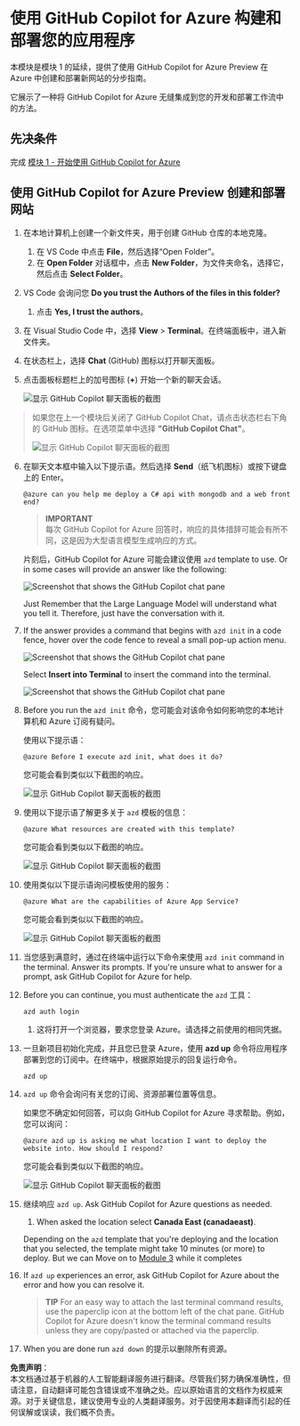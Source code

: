 # 使用 GitHub Copilot for Azure 构建和部署您的应用程序

本模块是模块 1 的延续，提供了使用 GitHub Copilot for Azure Preview 在 Azure 中创建和部署新网站的分步指南。

它展示了一种将 GitHub Copilot for Azure 无缝集成到您的开发和部署工作流中的方法。

## 先决条件

完成 [模块 1 - 开始使用 GitHub Copilot for Azure](./01-Getting-Started-with-GitHub-Copilot-for-Azure.md)

## 使用 GitHub Copilot for Azure Preview 创建和部署网站

1. 在本地计算机上创建一个新文件夹，用于创建 GitHub 仓库的本地克隆。
    1. 在 VS Code 中点击 **File**，然后选择“Open Folder”。
    1. 在 **Open Folder** 对话框中，点击 **New Folder**，为文件夹命名，选择它，然后点击 **Select Folder**。

1. VS Code 会询问您 **Do you trust the Authors of the files in this folder?**
    1. 点击 **Yes, I trust the authors**。

1. 在 Visual Studio Code 中，选择 **View** > **Terminal**。在终端面板中，进入新文件夹。

1. 在状态栏上，选择 **Chat** (GitHub) 图标以打开聊天面板。

1. 点击面板标题栏上的加号图标 (**+**) 开始一个新的聊天会话。

   ![显示 GitHub Copilot 聊天面板的截图](../../../06-Using-GitHub-Copilot-for-Azure-to-Deploy-to-Cloud/images/mod2-CopilotChat.png "开始一个新的聊天会话")

> 如果您在上一个模块后关闭了 GitHub Copilot Chat，请点击状态栏右下角的 GitHub 图标。在选项菜单中选择 **"GitHub Copilot Chat"**。
>
> ![显示 GitHub Copilot 聊天面板的截图](../../../06-Using-GitHub-Copilot-for-Azure-to-Deploy-to-Cloud/images/mod2-CopilotChat-2.png "开始一个新的聊天会话")

6. 在聊天文本框中输入以下提示语。然后选择 **Send**（纸飞机图标）或按下键盘上的 Enter。

   ```prompt
   @azure can you help me deploy a C# api with mongodb and a web front end?
   ```

    > **IMPORTANT**  
    每次 GitHub Copilot for Azure 回答时，响应的具体措辞可能会有所不同，这是因为大型语言模型生成响应的方式。

   片刻后，GitHub Copilot for Azure 可能会建议使用 `azd` template to use.  Or in some cases will provide an answer like the following:

    ![Screenshot that shows the GitHub Copilot chat pane](../../../06-Using-GitHub-Copilot-for-Azure-to-Deploy-to-Cloud/images/mod2-CopilotChat-3.png "Screenshot that shows a response from GitHub Copilot for Azure with instructions for using a template to create a website in Azure.")

    Just Remember that the Large Language Model will understand what you tell it.  Therefore, just have the conversation with it.

1. If the answer provides a command that begins with `azd init` in a code fence, hover over the code fence to reveal a small pop-up action menu.

    ![Screenshot that shows the GitHub Copilot chat pane](../../../06-Using-GitHub-Copilot-for-Azure-to-Deploy-to-Cloud/images/mod2-CopilotChat-4.png "Screenshot that shows a pop-up menu with an option to insert a code-fenced command into the Visual Studio Code terminal.")

    Select **Insert into Terminal** to insert the command into the terminal.

    ![Screenshot that shows the GitHub Copilot chat pane](../../../06-Using-GitHub-Copilot-for-Azure-to-Deploy-to-Cloud/images/mod2-CopilotChat-5.png "Screenshot that shows the Visual Studio Code terminal after insertion of a code-fenced command.")

1. Before you run the `azd init` 命令，您可能会对该命令如何影响您的本地计算机和 Azure 订阅有疑问。

   使用以下提示语：

   ```prompt
   @azure Before I execute azd init, what does it do?
   ```

   您可能会看到类似以下截图的响应。

   ![显示 GitHub Copilot 聊天面板的截图](../../../06-Using-GitHub-Copilot-for-Azure-to-Deploy-to-Cloud/images/mod2-CopilotChat-6.png "显示 GitHub Copilot for Azure 对初始化命令作用的解释的响应截图")

1. 使用以下提示语了解更多关于 `azd` 模板的信息：

   ```prompt
   @azure What resources are created with this template?
   ```

   您可能会看到类似以下截图的响应。

    ![显示 GitHub Copilot 聊天面板的截图](../../../06-Using-GitHub-Copilot-for-Azure-to-Deploy-to-Cloud/images/mod2-CopilotChat-7.png "显示 GitHub Copilot for Azure 对建议模板创建的资源的解释的响应截图")

1. 使用类似以下提示语询问模板使用的服务：

   ```prompt
   @azure What are the capabilities of Azure App Service?
   ```

   您可能会看到类似以下截图的响应。

    ![显示 GitHub Copilot 聊天面板的截图](../../../06-Using-GitHub-Copilot-for-Azure-to-Deploy-to-Cloud/images/mod2-CopilotChat-8.png "显示 GitHub Copilot for Azure 对 Azure 应用服务功能的解释的响应截图")

1. 当您感到满意时，通过在终端中运行以下命令来使用 `azd init` command in the terminal. Answer its prompts. If you're unsure what to answer for a prompt, ask GitHub Copilot for Azure for help.

1. Before you can continue, you must authenticate the `azd` 工具：

    ```cmd
    azd auth login
    ```

    1. 这将打开一个浏览器，要求您登录 Azure。请选择之前使用的相同凭据。

1. 一旦新项目初始化完成，并且您已登录 Azure，使用 **azd up** 命令将应用程序部署到您的订阅中。在终端中，根据原始提示的回复运行命令。

    ```
    azd up
    ```

1. `azd up` 命令会询问有关您的订阅、资源部署位置等信息。

    如果您不确定如何回答，可以向 GitHub Copilot for Azure 寻求帮助。例如，您可以询问：

    ```prompt
    @azure azd up is asking me what location I want to deploy the website into. How should I respond?
    ```

    您可能会看到类似以下截图的响应。

    ![显示 GitHub Copilot 聊天面板的截图](../../../06-Using-GitHub-Copilot-for-Azure-to-Deploy-to-Cloud/images/mod2-CopilotChat-9.png "显示 GitHub Copilot for Azure 对 Azure 位置是什么以及如何选择的回答的响应截图")

5. 继续响应 `azd up`. Ask GitHub Copilot for Azure questions as needed.

    1. When asked the location select **Canada East (canadaeast)**.

    Depending on the `azd` template that you're deploying and the location that you selected, the template might take 10 minutes (or more) to deploy. But we can Move on to [Module 3](./03-Get-Answers-to-your-Questions-about-Azure-Services-and-Resources.md) while it completes

1. If `azd up` experiences an error, ask GitHub Copilot for Azure about the error and how you can resolve it.

    > **TIP**
    > For an easy way to attach the last terminal command results, use the paperclip icon at the bottom left of the chat pane. GitHub Copilot for Azure doesn't know the terminal command results unless they are copy/pasted or attached via the paperclip.


1. When you are done run `azd down` 的提示以删除所有资源。

**免责声明**：  
本文档通过基于机器的人工智能翻译服务进行翻译。尽管我们努力确保准确性，但请注意，自动翻译可能包含错误或不准确之处。应以原始语言的文档作为权威来源。对于关键信息，建议使用专业的人类翻译服务。对于因使用本翻译而引起的任何误解或误读，我们概不负责。